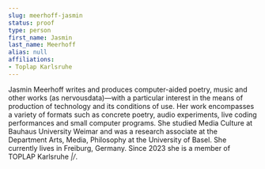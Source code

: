 ```yaml
---
slug: meerhoff-jasmin
status: proof
type: person
first_name: Jasmin
last_name: Meerhoff
alias: null
affiliations:
- Toplap Karlsruhe
---
```


Jasmin Meerhoff writes and produces computer-aided poetry, music and
other works (as nervousdata)—with a particular interest in the means
of production of technology and its conditions of use. Her work
encompasses a variety of formats such as concrete poetry, audio
experiments, live coding performances and small computer programs. She
studied Media Culture at Bauhaus University Weimar and was a research
associate at the Department Arts, Media, Philosophy at the University
of Basel. She currently lives in Freiburg, Germany. Since 2023 she is
a member of TOPLAP Karlsruhe _\|/_.


